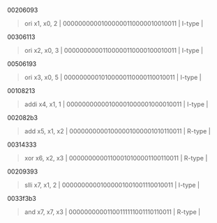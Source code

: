 00206093
>  ori x1, x0, 2 |
>  00000000001000000110000010010011 |
>  I-type |

00306113
>  ori x2, x0, 3 |
>  00000000001100000110000100010011 |
>  I-type |

00506193
>  ori x3, x0, 5 |
>  00000000010100000110000110010011 |
>  I-type |

00108213
>  addi x4, x1, 1 |
>  00000000000100001000001000010011 |
>  I-type |

002082b3
>  add x5, x1, x2 |
>  00000000001000001000001010110011 |
>  R-type |

00314333
>  xor x6, x2, x3 |
>  00000000001100010100001100110011 |
>  R-type |

00209393
>  slli x7, x1, 2 |
>  00000000001000001001001110010011 |
>  I-type |

0033f3b3
>  and x7, x7, x3 |
>  00000000001100111111001110110011 |
>  R-type |

